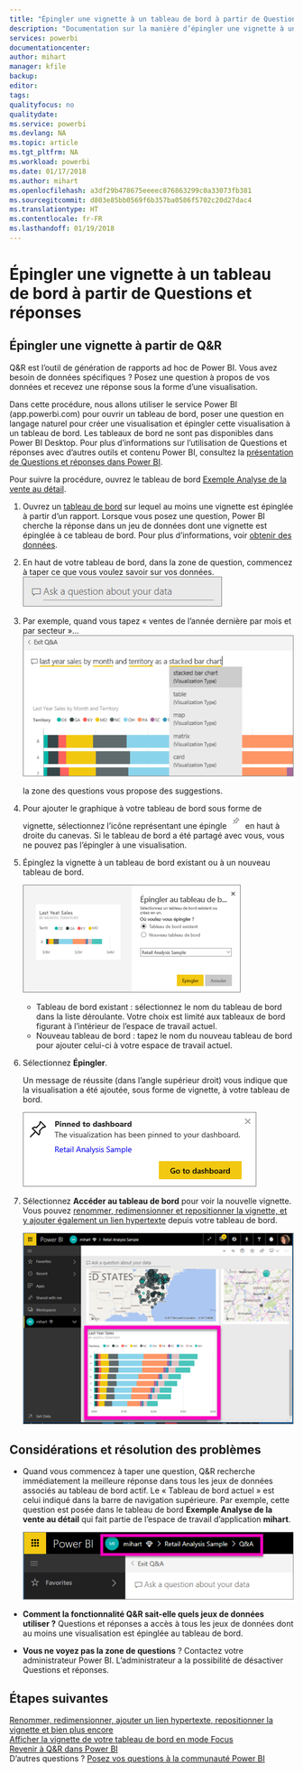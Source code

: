 ```yaml
---
title: "Épingler une vignette à un tableau de bord à partir de Questions et réponses"
description: "Documentation sur la manière d’épingler une vignette à un tableau de bord Power BI à partir de la zone Q&R"
services: powerbi
documentationcenter: 
author: mihart
manager: kfile
backup: 
editor: 
tags: 
qualityfocus: no
qualitydate: 
ms.service: powerbi
ms.devlang: NA
ms.topic: article
ms.tgt_pltfrm: NA
ms.workload: powerbi
ms.date: 01/17/2018
ms.author: mihart
ms.openlocfilehash: a3df29b478675eeeec876863299c0a33073fb381
ms.sourcegitcommit: d803e85bb0569f6b357ba0586f5702c20d27dac4
ms.translationtype: HT
ms.contentlocale: fr-FR
ms.lasthandoff: 01/19/2018
---
```

# <a name="pin-a-tile-to-a-dashboard-from-qa"></a>Épingler une vignette à un tableau de bord à partir de Questions et réponses
## <a name="how-to-pin-a-tile-from-qa"></a>Épingler une vignette à partir de Q&R
Q&R est l’outil de génération de rapports ad hoc de Power BI. Vous avez besoin de données spécifiques ? Posez une question à propos de vos données et recevez une réponse sous la forme d’une visualisation.

Dans cette procédure, nous allons utiliser le service Power BI (app.powerbi.com) pour ouvrir un tableau de bord, poser une question en langage naturel pour créer une visualisation et épingler cette visualisation à un tableau de bord. Les tableaux de bord ne sont pas disponibles dans Power BI Desktop. Pour plus d’informations sur l’utilisation de Questions et réponses avec d’autres outils et contenu Power BI, consultez la [présentation de Questions et réponses dans Power BI](power-bi-q-and-a.md). 

Pour suivre la procédure, ouvrez le tableau de bord [Exemple Analyse de la vente au détail](sample-retail-analysis.md).


1. Ouvrez un [tableau de bord](service-dashboards.md) sur lequel au moins une vignette est épinglée à partir d’un rapport. Lorsque vous posez une question, Power BI cherche la réponse dans un jeu de données dont une vignette est épinglée à ce tableau de bord.  Pour plus d’informations, voir [obtenir des données](service-get-data.md).
2. En haut de votre tableau de bord, dans la zone de question, commencez à taper ce que vous voulez savoir sur vos données.  
   ![](media/service-dashboard-pin-tile-from-q-and-a/power-bi-question-box.png)
3. Par exemple, quand vous tapez « ventes de l’année dernière par mois et par secteur »…  
   ![](media/service-dashboard-pin-tile-from-q-and-a/power-bi-type-q-and-a.png)

   la zone des questions vous propose des suggestions.
4. Pour ajouter le graphique à votre tableau de bord sous forme de vignette, sélectionnez l’icône représentant une épingle ![](media/service-dashboard-pin-tile-from-q-and-a/pbi_pintile.png) en haut à droite du canevas. Si le tableau de bord a été partagé avec vous, vous ne pouvez pas l’épingler à une visualisation.

5. Épinglez la vignette à un tableau de bord existant ou à un nouveau tableau de bord.

   ![](media/service-dashboard-pin-tile-from-q-and-a/power-bi-pin-to-dashboard.png)

   * Tableau de bord existant : sélectionnez le nom du tableau de bord dans la liste déroulante. Votre choix est limité aux tableaux de bord figurant à l’intérieur de l’espace de travail actuel.
   * Nouveau tableau de bord : tapez le nom du nouveau tableau de bord pour ajouter celui-ci à votre espace de travail actuel.

6. Sélectionnez **Épingler**.

   Un message de réussite (dans l’angle supérieur droit) vous indique que la visualisation a été ajoutée, sous forme de vignette, à votre tableau de bord.  

   ![](media/service-dashboard-pin-tile-from-q-and-a/power-bi-pin.png)
7. Sélectionnez **Accéder au tableau de bord** pour voir la nouvelle vignette. Vous pouvez [renommer, redimensionner et repositionner la vignette, et y ajouter également un lien hypertexte](service-dashboard-edit-tile.md) depuis votre tableau de bord.

   ![](media/service-dashboard-pin-tile-from-q-and-a/power-bi-pinned.png)

## <a name="considerations-and-troubleshooting"></a>Considérations et résolution des problèmes
* Quand vous commencez à taper une question, Q&R recherche immédiatement la meilleure réponse dans tous les jeux de données associés au tableau de bord actif.  Le « Tableau de bord actuel » est celui indiqué dans la barre de navigation supérieure. Par exemple, cette question est posée dans le tableau de bord **Exemple Analyse de la vente au détail** qui fait partie de l’espace de travail d’application **mihart**.

  ![](media/service-dashboard-pin-tile-from-q-and-a/power-bi-navbar.png)
* **Comment la fonctionnalité Q&R sait-elle quels jeux de données utiliser ?**  Questions et réponses a accès à tous les jeux de données dont au moins une visualisation est épinglée au tableau de bord.

* **Vous ne voyez pas la zone de questions** ? Contactez votre administrateur Power BI. L’administrateur a la possibilité de désactiver Questions et réponses.


## <a name="next-steps"></a>Étapes suivantes
[Renommer, redimensionner, ajouter un lien hypertexte, repositionner la vignette et bien plus encore](service-dashboard-edit-tile.md)    
[Afficher la vignette de votre tableau de bord en mode Focus](service-focus-mode.md)     
[Revenir à Q&R dans Power BI](power-bi-q-and-a.md)  
D’autres questions ? [Posez vos questions à la communauté Power BI](http://community.powerbi.com/)
